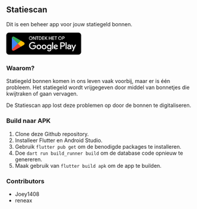 ## Statiescan

Dit is een beheer app voor jouw statiegeld bonnen.

<a href="https://play.google.com/store/apps/details?id=nl.reneax.statiescan" target="_blank">
  <img src="assets/readme/google_play.svg" alt="Ga naar de app op Google Play" width="200"/>
</a>

### Waarom?

Statiegeld bonnen komen in ons leven vaak voorbij, maar er is één probleem.
Het statiegeld wordt vrijgegeven door middel van bonnetjes die kwijtraken of gaan vervagen.<br>

De Statiescan app lost deze problemen op door de bonnen te digitaliseren.

### Build naar APK

1. Clone deze Github repository.
2. Installeer Flutter en Android Studio.
3. Gebruik `flutter pub get` om de benodigde packages te installeren.
4. Doe `dart run build_runner build` om de database code opnieuw te genereren.
5. Maak gebruik van `flutter build apk` om de app te builden.

### Contributors

- Joey1408
- reneax